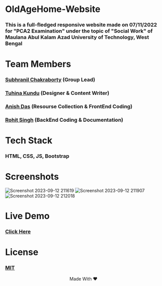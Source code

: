 # OldAgeHome-Website
### This is a full-fledged responsive website made on 07/11/2022 for "PCA2 Examination" under the topic of "Social Work" of Maulana Abul Kalam Azad University of Technology, West Bengal

# Team Members
### [Subhranil Chakraborty](https://github.com/subhranil002) (Group Lead)<br>
### [Tuhina Kundu](https://github.com/Tuhina123456) (Designer & Content Writer)
### [Anish Das](https://github.com/ani0374) (Resourse Collection & FrontEnd Coding)
### [Rohit Singh](https://github.com/404) (BackEnd Coding & Documentation)

# Tech Stack
### HTML, CSS, JS, Bootstrap

# Screenshots
![Screenshot 2023-09-12 211619](https://github.com/subhranil002/OldAgeHome-Website/assets/106914208/5df02140-0cb9-4127-85a3-0e78227a2733)
![Screenshot 2023-09-12 211907](https://github.com/subhranil002/OldAgeHome-Website/assets/106914208/0d25dead-4498-4ce4-af85-d18c081fc4b0)
![Screenshot 2023-09-12 212018](https://github.com/subhranil002/OldAgeHome-Website/assets/106914208/16fd632d-cbea-4b8a-9486-c55890d85b28)

# Live Demo
### [Click Here](https://old-age-home.netlify.app/)

# License
### [MIT](https://github.com/subhranil002/OldAgeHome-Website/blob/main/LICENSE)

<p align="center">Made With ❤️</p>
